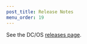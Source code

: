 ```yaml
---
post_title: Release Notes
menu_order: 19
---
```


See the DC/OS [releases page](https://dcos.io/releases/).

